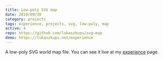 ```yaml
---
title: Low-poly SVG map
date: 2019/09/30
category: projects
tags: experience, projects, svg, low-poly, map
active: 4
repo: https://github.com/lukaszkups/svg-map
demo: https://lukaszkups.net/experience
---
```


A low-poly SVG world map file. You can see it live at my [experience](https://lukaszkups.net/experience) page.

